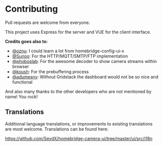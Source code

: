 # Contributing

Pull requests are welcome from everyone.

This project uses Express for the server and VUE for the client interface.

**Credits goes also to:**

- [@oznu](https://github.com/oznu): I could learn a lot from homebridge-config-ui-x
- [@Sunoo](https://github.com/Sunoo): For the HTTP/MQTT/SMTP/FTP implementation
- [@phoboslab](https://github.com/phoboslab/jsmpeg): For the awesome decoder to show camera streams within browser
- [@koush](https://github.com/koush): For the prebuffering process
- [@adumesny](https://github.com/gridstack/gridstack.js): Without Gridstack the dashboard would not be so nice and functional

And also many thanks to the other developers who are not mentioned by name! You rock!

## Translations

Additional language translations, or improvements to existing translations are most welcome. Translations can be found here:

https://github.com/SeydX/homebridge-camera-ui/tree/master/ui/src/i18n
